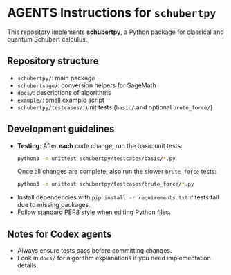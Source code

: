 # AGENTS Instructions for `schubertpy`

This repository implements **schubertpy**, a Python package for classical and quantum Schubert calculus.

## Repository structure
- `schubertpy/`: main package
- `schubertsage/`: conversion helpers for SageMath
- `docs/`: descriptions of algorithms
- `example/`: small example script
- `schubertpy/testcases/`: unit tests (`basic/` and optional `brute_force/`)

## Development guidelines
- **Testing**: After **each** code change, run the basic unit tests:
  ```bash
  python3 -m unittest schubertpy/testcases/basic/*.py
  ```
  Once all changes are complete, also run the slower `brute_force` tests:
  ```bash
  python3 -m unittest schubertpy/testcases/brute_force/*.py
  ```
- Install dependencies with `pip install -r requirements.txt` if tests fail due to missing packages.
- Follow standard PEP8 style when editing Python files.

## Notes for Codex agents
- Always ensure tests pass before committing changes.
- Look in `docs/` for algorithm explanations if you need implementation details.
